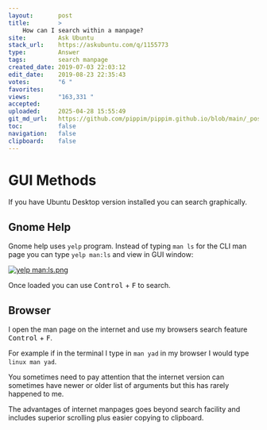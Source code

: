 ```yaml
---
layout:       post
title:        >
    How can I search within a manpage?
site:         Ask Ubuntu
stack_url:    https://askubuntu.com/q/1155773
type:         Answer
tags:         search manpage
created_date: 2019-07-03 22:03:12
edit_date:    2019-08-23 22:35:43
votes:        "6 "
favorites:    
views:        "163,331 "
accepted:     
uploaded:     2025-04-28 15:55:49
git_md_url:   https://github.com/pippim/pippim.github.io/blob/main/_posts/2019/2019-07-03-How-can-I-search-within-a-manpage_.md
toc:          false
navigation:   false
clipboard:    false
---
```


# GUI Methods

If you have Ubuntu Desktop version installed you can search graphically.

## Gnome Help

Gnome help uses `yelp` program. Instead of typing `man ls` for the CLI man page you can type `yelp man:ls` and view in GUI window:

[![yelp man:ls.png][1]][1]

Once loaded you can use <kbd>Control</kbd> + <kbd>F</kbd> to search.

## Browser

I open the man page on the internet and use my browsers search feature <kbd>Control</kbd> + <kbd>F</kbd>.

For example if in the terminal I type in `man yad` in my browser I would type `linux man yad`.

You sometimes need to pay attention that the internet version can sometimes have newer or older list of arguments but this has rarely happened to me.

The advantages of internet manpages goes beyond search facility and includes superior scrolling plus easier copying to clipboard.


  [1]: https://pippim.github.io/assets/img/posts/2019/LvSom.png
